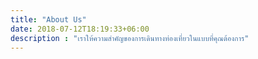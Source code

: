 ```yaml
---
title: "About Us"
date: 2018-07-12T18:19:33+06:00
description : "เราให้ความสำคัญของการเดินทางท่องเที่ยวในแบบที่คุณต้องการ"
---
```


